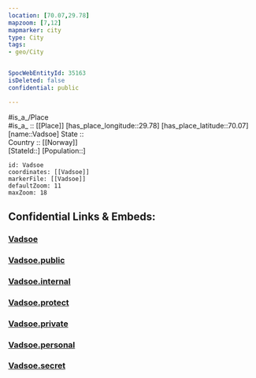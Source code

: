 ```yaml
---
location: [70.07,29.78] 
mapzoom: [7,12] 
mapmarker: city 
type: City
tags:
- geo/City


SpocWebEntityId: 35163
isDeleted: false
confidential: public

---
```

#is_a_/Place  
#is_a_ :: [[Place]] 
[has_place_longitude::29.78] 
[has_place_latitude::70.07] 
[name::Vadsoe] 
State ::  
Country :: [[Norway]]  
[StateId::] 
[Population::] 



```leaflet
id: Vadsoe
coordinates: [[Vadsoe]] 
markerFile: [[Vadsoe]] 
defaultZoom: 11 
maxZoom: 18
```


## Confidential Links & Embeds: 

### [Vadsoe](/_Standards/Earth/Continent/Europe/Europe~North/Norway/City/Vadsoe.md) 

### [Vadsoe.public](/_public/Earth/Continent/Europe/Europe~North/Norway/City/Vadsoe.public.md) 

### [Vadsoe.internal](/_internal/Earth/Continent/Europe/Europe~North/Norway/City/Vadsoe.internal.md) 

### [Vadsoe.protect](/_protect/Earth/Continent/Europe/Europe~North/Norway/City/Vadsoe.protect.md) 

### [Vadsoe.private](/_private/Earth/Continent/Europe/Europe~North/Norway/City/Vadsoe.private.md) 

### [Vadsoe.personal](/_personal/Earth/Continent/Europe/Europe~North/Norway/City/Vadsoe.personal.md) 

### [Vadsoe.secret](/_secret/Earth/Continent/Europe/Europe~North/Norway/City/Vadsoe.secret.md)

